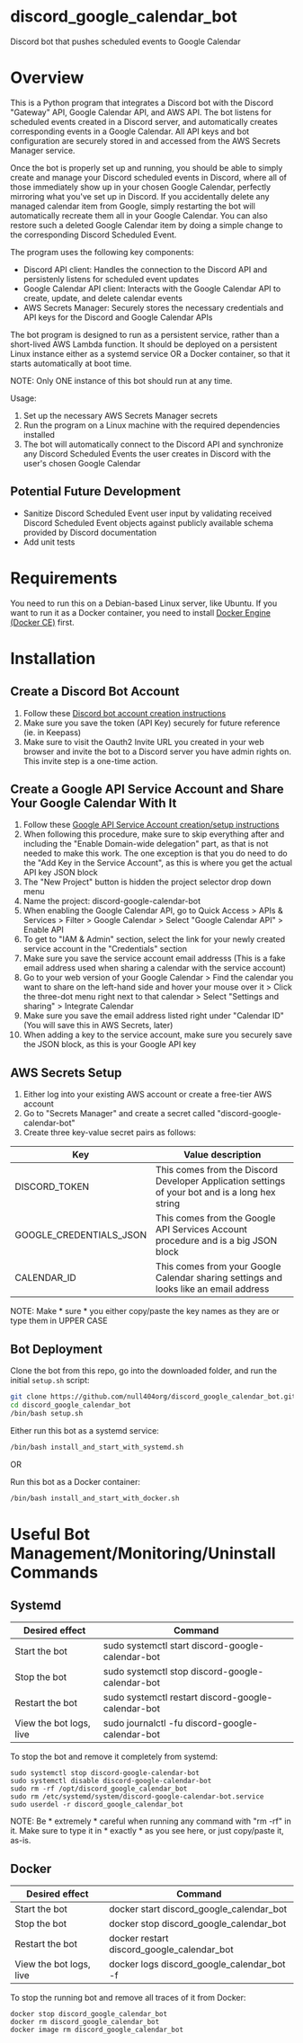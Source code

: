 # discord_google_calendar_bot

Discord bot that pushes scheduled events to Google Calendar

# Overview

This is a Python program that integrates a Discord bot with the Discord "Gateway" API, Google Calendar API, and AWS API. The bot listens for scheduled events created in a Discord server, and automatically creates corresponding events in a Google Calendar. All API keys and bot configuration are securely stored in and accessed from the AWS Secrets Manager service. 

Once the bot is properly set up and running, you should be able to simply create and manage your Discord scheduled events in Discord, where all of those immediately show up in your chosen Google Calendar, perfectly mirroring what you've set up in Discord. If you accidentally delete any managed calendar item from Google, simply restarting the bot will automatically recreate them all in your Google Calendar. You can also restore such a deleted Google Calendar item by doing a simple change to the corresponding Discord Scheduled Event.

The program uses the following key components:

- Discord API client: Handles the connection to the Discord API and persistenly listens for scheduled event updates
- Google Calendar API client: Interacts with the Google Calendar API to create, update, and delete calendar events
- AWS Secrets Manager: Securely stores the necessary credentials and API keys for the Discord and Google Calendar APIs

The bot program is designed to run as a persistent service, rather than a short-lived AWS Lambda function. It should be deployed on a persistent Linux instance either as a systemd service OR a Docker container, so that it starts automatically at boot time. 

NOTE: Only ONE instance of this bot should run at any time.

Usage:
1. Set up the necessary AWS Secrets Manager secrets
2. Run the program on a Linux machine with the required dependencies installed
3. The bot will automatically connect to the Discord API and synchronize any Discord Scheduled Events the user creates in Discord with the user's chosen Google Calendar

## Potential Future Development

- Sanitize Discord Scheduled Event user input by validating received Discord Scheduled Event objects against publicly available schema provided by Discord documentation
- Add unit tests

# Requirements

You need to run this on a Debian-based Linux server, like Ubuntu. If you want to run it as a Docker container, you need to install [Docker Engine (Docker CE)](https://docs.docker.com/engine/install/ubuntu/) first.

# Installation

## Create a Discord Bot Account

1. Follow these [Discord bot account creation instructions](https://discordpy.readthedocs.io/en/stable/discord.html)
2. Make sure you save the token (API Key) securely for future reference (ie. in Keepass)
3. Make sure to visit the Oauth2 Invite URL you created in your web browser and invite the bot to a Discord server you have admin rights on. This invite step is a one-time action.

## Create a Google API Service Account and Share Your Google Calendar With It

1. Follow these [Google API Service Account creation/setup instructions](https://medium.com/iceapple-tech-talks/integration-with-google-calendar-api-using-service-account-1471e6e102c8)
2. When following this procedure, make sure to skip everything after and including the "Enable Domain-wide delegation" part, as that is not needed to make this work. The one exception is that you do need to do the "Add Key in the Service Account", as this is where you get the actual API key JSON block
3. The "New Project" button is hidden the project selector drop down menu
4. Name the project: discord-google-calendar-bot
5. When enabling the Google Calendar API, go to Quick Access > APIs & Services > Filter > Google Calendar > Select "Google Calendar API" > Enable API
6. To get to "IAM & Admin" section, select the link for your newly created service account in the "Credentials" section
7. Make sure you save the service account email addresss (This is a fake email address used when sharing a calendar with the service account)
8. Go to your web version of your Google Calendar > Find the calendar you want to share on the left-hand side and hover your mouse over it > Click the three-dot menu right next to that calendar > Select "Settings and sharing" > Integrate Calendar
9. Make sure you save the email address listed right under "Calendar ID" (You will save this in AWS Secrets, later)
10. When adding a key to the service account, make sure you securely save the JSON block, as this is your Google API key

## AWS Secrets Setup

1. Either log into your existing AWS account or create a free-tier AWS account
2. Go to "Secrets Manager" and create a secret called "discord-google-calendar-bot"
3. Create three key-value secret pairs as follows:

| Key | Value description |
|---|---|
| DISCORD_TOKEN | This comes from the Discord Developer Application settings of your bot and is a long hex string |
| GOOGLE_CREDENTIALS_JSON | This comes from the Google API Services Account procedure and is a big JSON block |
| CALENDAR_ID | This comes from your Google Calendar sharing settings and looks like an email address |

NOTE: Make * sure * you either copy/paste the key names as they are or type them in UPPER CASE

## Bot Deployment

Clone the bot from this repo, go into the downloaded folder, and run the initial `setup.sh` script:

```bash
git clone https://github.com/null404org/discord_google_calendar_bot.git
cd discord_google_calendar_bot
/bin/bash setup.sh
```

Either run this bot as a systemd service:

```bash
/bin/bash install_and_start_with_systemd.sh
```

OR

Run this bot as a Docker container:

```bash
/bin/bash install_and_start_with_docker.sh
```

# Useful Bot Management/Monitoring/Uninstall Commands

## Systemd

| Desired effect | Command |
|---|---|
| Start the bot | sudo systemctl start discord-google-calendar-bot |
| Stop the bot | sudo systemctl stop discord-google-calendar-bot |
| Restart the bot | sudo systemctl restart discord-google-calendar-bot |
| View the bot logs, live | sudo journalctl -fu discord-google-calendar-bot |

To stop the bot and remove it completely from systemd:

```
sudo systemctl stop discord-google-calendar-bot
sudo systemctl disable discord-google-calendar-bot
sudo rm -rf /opt/discord_google_calendar_bot
sudo rm /etc/systemd/system/discord-google-calendar-bot.service
sudo userdel -r discord_google_calendar_bot
```

NOTE: Be * extremely * careful when running any command with "rm -rf" in it. Make sure to type it in * exactly * as you see here, or just copy/paste it, as-is.

## Docker

| Desired effect | Command |
|---|---|
| Start the bot | docker start discord_google_calendar_bot |
| Stop the bot | docker stop discord_google_calendar_bot |
| Restart the bot | docker restart discord_google_calendar_bot |
| View the bot logs, live | docker logs discord_google_calendar_bot -f |

To stop the running bot and remove all traces of it from Docker:

```
docker stop discord_google_calendar_bot
docker rm discord_google_calendar_bot
docker image rm discord_google_calendar_bot
```
